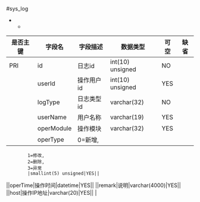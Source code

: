 #sys_log
* -
 
|是否主键	|字段名	|字段描述	|数据类型	|可空	|缺省	|
| --------|-----|-----|-----|-----|-----|
|PRI|id|日志id|int(10) unsigned|NO||
||userId|操作用户id|int(10) unsigned|YES||
||logType|日志类型id|varchar(32)|NO||
||userName|用户名称|varchar(19)|YES||
||operModule|操作模块|varchar(32)|YES||
||operType|0=新增,
            1=修改,
            2=删除,
            3=异常
            |smallint(5) unsigned|YES||
||operTime|操作时间|datetime|YES||
||remark|说明|varchar(4000)|YES||
||host|操作IP地址|varchar(20)|YES||
|
